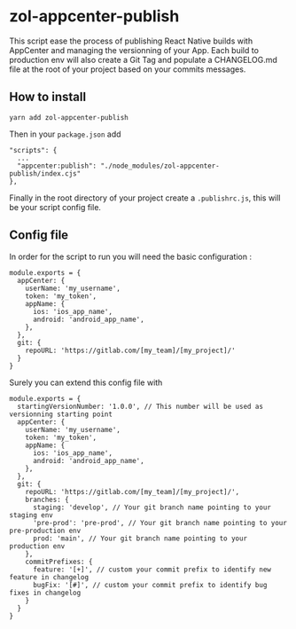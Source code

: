 # zol-appcenter-publish

This script ease the process of publishing React Native builds with AppCenter and managing the versionning of your App. Each build to production env will also create a Git Tag and populate a CHANGELOG.md file at the root of your project based on your commits messages.

## How to install

```
yarn add zol-appcenter-publish
```

Then in your `package.json` add 

```
"scripts": {
  ...
  "appcenter:publish": "./node_modules/zol-appcenter-publish/index.cjs"
},
```

Finally in the root directory of your project create a `.publishrc.js`, this will be your script config file.

## Config file

In order for the script to run you will need the basic configuration : 

```
module.exports = {
  appCenter: {
    userName: 'my_username',
    token: 'my_token',
    appName: {
      ios: 'ios_app_name',
      android: 'android_app_name',
    },
  },
  git: {
    repoURL: 'https://gitlab.com/[my_team]/[my_project]/'
  }
}
```

Surely you can extend this config file with

```
module.exports = {
  startingVersionNumber: '1.0.0', // This number will be used as versionning starting point
  appCenter: {
    userName: 'my_username',
    token: 'my_token',
    appName: {
      ios: 'ios_app_name',
      android: 'android_app_name',
    },
  },
  git: {
    repoURL: 'https://gitlab.com/[my_team]/[my_project]/',
    branches: {
      staging: 'develop', // Your git branch name pointing to your staging env
      'pre-prod': 'pre-prod', // Your git branch name pointing to your pre-production env
      prod: 'main', // Your git branch name pointing to your production env
    },
    commitPrefixes: {
      feature: '[+]', // custom your commit prefix to identify new feature in changelog
      bugFix: '[#]', // custom your commit prefix to identify bug fixes in changelog
    }
  }
}
```

